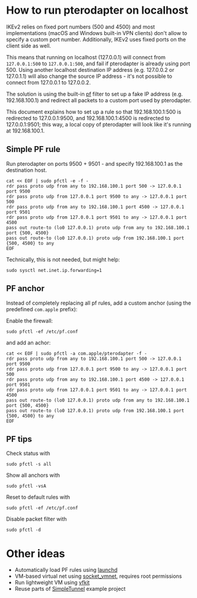 # How to run pterodapter on localhost

IKEv2 relies on fixed port numbers (500 and 4500) and most implementations (macOS and Windows built-in VPN clients) don't allow to specify a custom port number.
Additionally, IKEv2 uses fixed ports on the client side as well.

This means that running on localhost (127.0.0.1) will connect from `127.0.0.1:500` to `127.0.0.1:500`, and fail if pterodapter is already using port 500.
Using another localhost destination IP address (e.g. 127.0.0.2 or 127.0.1.1) will also change the source IP address - it's not possible to connect from 127.0.0.1 to 127.0.0.2.

The solution is using the built-in [pf](https://www.openbsd.org/faq/pf/index.html) filter to set up a fake IP address (e.g. 192.168.100.1) and redirect all packets to a custom port used by pterodapter.

This document explains how to set up a rule so that 192.168.100.1:500 is redirected to 127.0.0.1:9500, and 192.168.100.1:4500 is redirected to 127.0.0.1:9501; this way, a local copy of pterodapter will look like it's running at 192.168.100.1.


## Simple PF rule

Run pterodapter on ports 9500 + 9501 - and specify 192.168.100.1 as the destination host.

```shell
cat << EOF | sudo pfctl -e -f -
rdr pass proto udp from any to 192.168.100.1 port 500 -> 127.0.0.1 port 9500
rdr pass proto udp from 127.0.0.1 port 9500 to any -> 127.0.0.1 port 500
rdr pass proto udp from any to 192.168.100.1 port 4500 -> 127.0.0.1 port 9501
rdr pass proto udp from 127.0.0.1 port 9501 to any -> 127.0.0.1 port 4500
pass out route-to (lo0 127.0.0.1) proto udp from any to 192.168.100.1 port {500, 4500}
pass out route-to (lo0 127.0.0.1) proto udp from 192.168.100.1 port {500, 4500} to any
EOF
```

Technically, this is not needed, but might help:

```shell
sudo sysctl net.inet.ip.forwarding=1
```

## PF anchor

Instead of completely replacing all pf rules, add a custom anchor (using the predefined `com.apple` prefix):

Enable the firewall:

```shell
sudo pfctl -ef /etc/pf.conf
```

and add an achor:

```shell
cat << EOF | sudo pfctl -a com.apple/pterodapter -f -
rdr pass proto udp from any to 192.168.100.1 port 500 -> 127.0.0.1 port 9500
rdr pass proto udp from 127.0.0.1 port 9500 to any -> 127.0.0.1 port 500
rdr pass proto udp from any to 192.168.100.1 port 4500 -> 127.0.0.1 port 9501
rdr pass proto udp from 127.0.0.1 port 9501 to any -> 127.0.0.1 port 4500
pass out route-to (lo0 127.0.0.1) proto udp from any to 192.168.100.1 port {500, 4500}
pass out route-to (lo0 127.0.0.1) proto udp from 192.168.100.1 port {500, 4500} to any
EOF
```

## PF tips

Check status with

```shell
sudo pfctl -s all
```

Show all anchors with

```shell
sudo pfctl -vsA
```

Reset to default rules with

```shell
sudo pfctl -ef /etc/pf.conf
```

Disable packet filter with

```shell
sudo pfctl -d
```
# Other ideas

* Automatically load PF rules using [launchd](https://apple.stackexchange.com/a/429972)
* VM-based virtual net using [socket_vmnet](https://lima-vm.io/docs/config/network/), requires root permissions
* Run lightweight VM using [vfkit](https://github.com/crc-org/vfkit)
* Reuse parts of [SimpleTunnel](https://developer.apple.com/library/archive/samplecode/SimpleTunnel/Introduction/Intro.html) example project

